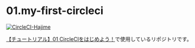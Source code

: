 # 01.my-first-circleci
[![CircleCI-Hajime](https://circleci.com/gh/CircleCI-Hajime/01.my-first-circleci/tree/circleci-project-setup.svg?style=svg)](https://circleci.com/gh/CircleCI-Hajime/01.my-first-circleci/?branch=circleci-project-setup)

[【チュートリアル】01 CircleCIをはじめよう！](https://youtu.be/cOHKRYgdzDY)で使用しているリポジトリです。
